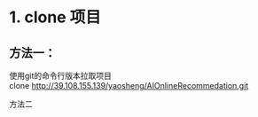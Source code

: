 # 1. clone 项目
## 方法一：
使用git的命令行版本拉取项目  
        clone http://39.108.155.139/yaosheng/AIOnlineRecommedation.git

方法二